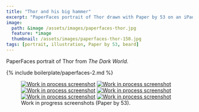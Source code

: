 ```yaml
---
title: "Thor and his big hammer"
excerpt: "PaperFaces portrait of Thor drawn with Paper by 53 on an iPad."
image: 
  path: &image /assets/images/paperfaces-thor.jpg 
  feature: *image
  thumbnail: /assets/images/paperfaces-thor-150.jpg
tags: [portrait, illustration, Paper by 53, beard]
---
```


PaperFaces portrait of Thor from *The Dark World*.

{% include boilerplate/paperfaces-2.md %}

<figure class="half">
	<a href="/assets/images/paperfaces-thor-process-1-lg.jpg"><img src="/assets/images/paperfaces-thor-process-1-600.jpg" alt="Work in process screenshot"></a>
	<a href="/assets/images/paperfaces-thor-process-2-lg.jpg"><img src="/assets/images/paperfaces-thor-process-2-600.jpg" alt="Work in process screenshot"></a>
	<a href="/assets/images/paperfaces-thor-process-3-lg.jpg"><img src="/assets/images/paperfaces-thor-process-3-600.jpg" alt="Work in process screenshot"></a>
	<a href="/assets/images/paperfaces-thor-process-4-lg.jpg"><img src="/assets/images/paperfaces-thor-process-4-600.jpg" alt="Work in process screenshot"></a>
	<a href="/assets/images/paperfaces-thor-process-5-lg.jpg"><img src="/assets/images/paperfaces-thor-process-5-600.jpg" alt="Work in process screenshot"></a>
	<a href="/assets/images/paperfaces-thor-process-6-lg.jpg"><img src="/assets/images/paperfaces-thor-process-6-600.jpg" alt="Work in process screenshot"></a>
	<figcaption>Work in progress screenshots (Paper by 53).</figcaption>
</figure>
